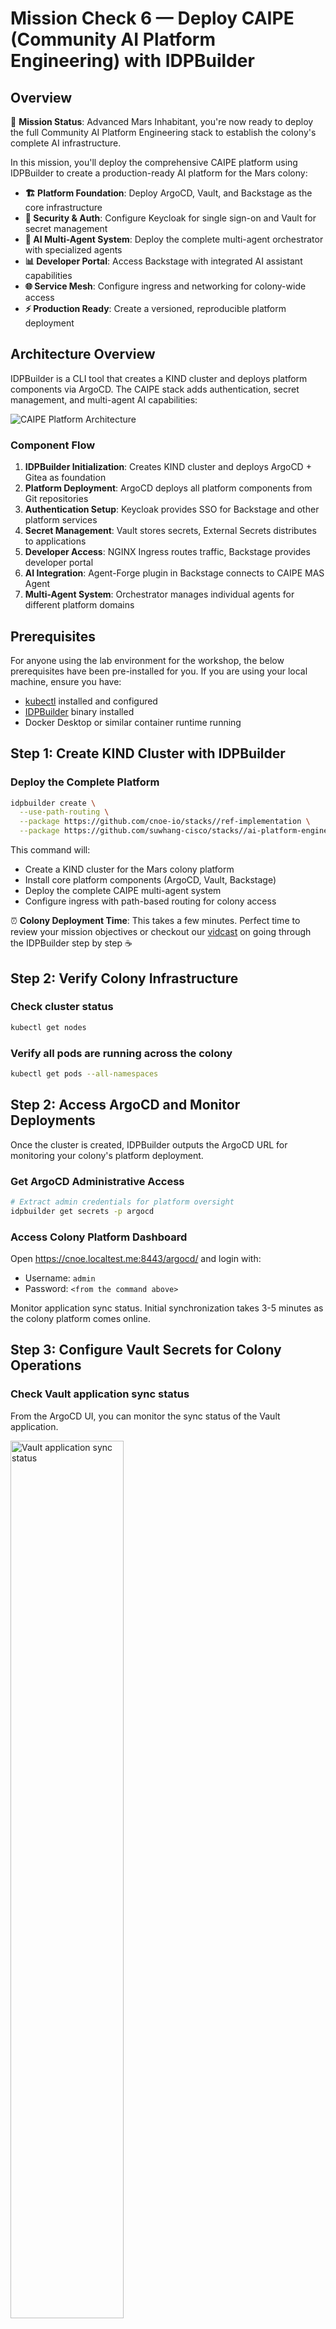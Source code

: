 # Mission Check 6 — Deploy CAIPE (Community AI Platform Engineering) with IDPBuilder

## Overview

🚀 **Mission Status**: Advanced Mars Inhabitant, you're now ready to deploy the full Community AI Platform Engineering stack to establish the colony's complete AI infrastructure.

In this mission, you'll deploy the comprehensive CAIPE platform using IDPBuilder to create a production-ready AI platform for the Mars colony:

- **🏗️ Platform Foundation**: Deploy ArgoCD, Vault, and Backstage as the core infrastructure
- **🔐 Security & Auth**: Configure Keycloak for single sign-on and Vault for secret management
- **🤖 AI Multi-Agent System**: Deploy the complete multi-agent orchestrator with specialized agents
- **📊 Developer Portal**: Access Backstage with integrated AI assistant capabilities
- **🌐 Service Mesh**: Configure ingress and networking for colony-wide access
- **⚡ Production Ready**: Create a versioned, reproducible platform deployment

## Architecture Overview

IDPBuilder is a CLI tool that creates a KIND cluster and deploys platform components via ArgoCD. The CAIPE stack adds authentication, secret management, and multi-agent AI capabilities:

![CAIPE Platform Architecture](images/mission6.svg)

### Component Flow

1. **IDPBuilder Initialization**: Creates KIND cluster and deploys ArgoCD + Gitea as foundation
2. **Platform Deployment**: ArgoCD deploys all platform components from Git repositories
3. **Authentication Setup**: Keycloak provides SSO for Backstage and other platform services
4. **Secret Management**: Vault stores secrets, External Secrets distributes to applications
5. **Developer Access**: NGINX Ingress routes traffic, Backstage provides developer portal
6. **AI Integration**: Agent-Forge plugin in Backstage connects to CAIPE MAS Agent
7. **Multi-Agent System**: Orchestrator manages individual agents for different platform domains

## Prerequisites

For anyone using the lab environment for the workshop, the below prerequisites have been pre-installed for you. If you are using your local machine, ensure you have:

- [kubectl](https://kubernetes.io/docs/tasks/tools/) installed and configured
- [IDPBuilder](https://cnoe.io/docs/idpbuilder/installation) binary installed
- Docker Desktop or similar container runtime running

## Step 1: Create KIND Cluster with IDPBuilder

### Deploy the Complete Platform

```bash
idpbuilder create \
  --use-path-routing \
  --package https://github.com/cnoe-io/stacks//ref-implementation \
  --package https://github.com/suwhang-cisco/stacks//ai-platform-engineering
```

This command will:

* Create a KIND cluster for the Mars colony platform
* Install core platform components (ArgoCD, Vault, Backstage)
* Deploy the complete CAIPE multi-agent system
* Configure ingress with path-based routing for colony access

⏰ **Colony Deployment Time**: This takes a few minutes. Perfect time to review your mission objectives or checkout our [vidcast](https://cnoe-io.github.io/ai-platform-engineering/getting-started/idpbuilder/setup) on going through the IDPBuilder step by step ☕

## Step 2: Verify Colony Infrastructure

### Check cluster status

```bash
kubectl get nodes
```

### Verify all pods are running across the colony
```bash
kubectl get pods --all-namespaces
```

## Step 2: Access ArgoCD and Monitor Deployments

Once the cluster is created, IDPBuilder outputs the ArgoCD URL for monitoring your colony's platform deployment.

### Get ArgoCD Administrative Access

```bash
# Extract admin credentials for platform oversight
idpbuilder get secrets -p argocd
```

### Access Colony Platform Dashboard

Open https://cnoe.localtest.me:8443/argocd/ and login with:

- Username: `admin`
- Password: `<from the command above>`

Monitor application sync status. Initial synchronization takes 3-5 minutes as the colony platform comes online.

## Step 3: Configure Vault Secrets for Colony Operations

### Check Vault application sync status

From the ArgoCD UI, you can monitor the sync status of the Vault application.

<img src="images/argocd-vault-sync.svg" alt="Vault application sync status" style="width: 60%; max-width: 400px;">

### Extract Vault Administrative Token

After Vault application syncs successfully on ArgoCD, you can extract the root token for colony secret management:

```bash
kubectl get secret vault-root-token -n vault -o jsonpath="{.data}" | \
  jq -r 'to_entries[] | "\(.key): \(.value | @base64d)"'
```

### Access Colony Vault Interface

Open https://vault.cnoe.localtest.me:8443/ and login with the root token from the previous step.

### Configure Colony AI Agent Secrets

1. Navigate to `secrets/ai-platform-engineering` in Vault UI: https://vault.cnoe.localtest.me:8443/ui/vault/secrets/secret/kv/list/ai-platform-engineering/

2. **Configure Global LLM Settings** for colony AI operations:

   The `global` secret is required and contains LLM provider configuration shared across all agents. For this workshop, we will use Azure OpenAI. Run below command to get our LLM credentials from the lab environment:

   ```bash
   echo "LLM_PROVIDER: azure-openai"
   echo "AZURE_OPENAI_API_KEY: $AZURE_OPENAI_API_KEY"
   echo "AZURE_OPENAI_ENDPOINT: $AZURE_OPENAI_ENDPOINT"
   echo "AZURE_OPENAI_DEPLOYMENT: $AZURE_OPENAI_DEPLOYMENT"
   echo "AZURE_OPENAI_API_VERSION: $AZURE_OPENAI_API_VERSION"
   ```

   You can copy and paste the output to the `global` secret in the Vault UI.

   ![Vault UI - Global LLM Settings](images/vault-secrets.svg)

   **NOTE:** We support other LLM providers as well. Currently, we support Azure OpenAI, OpenAI, and AWS Bedrock. Check out our [documentation](https://cnoe-io.github.io/ai-platform-engineering/getting-started/idpbuilder/setup#step-3-update-secrets) for more details.

3. **Configure Agent-Specific Secrets**: For each specialized agent (GitHub, PagerDuty, Jira), populate their respective secrets with required credentials.

4. **Refresh Colony Secrets**:

First, we need to force the secret refresh across the colony:

```bash
kubectl delete secret --all -n ai-platform-engineering
```

Then, we need to restart the agent pods to pick up the new secrets:

```bash
kubectl delete pod --all -n ai-platform-engineering
```

## Step 4: Access Colony Developer Portal (Backstage)

### Get Colony Portal Credentials

Run the below command to get the colony user credentials:

```bash
idpbuilder get secrets | grep USER_PASSWORD | sed 's/.*USER_PASSWORD=\([^,]*\).*/\1/'
```

### Login to Colony Developer Portal

Open https://cnoe.localtest.me:8443/ and login with:

- Username: `user1`
- Password: `<from the command above>`

## Step 5: Activate Colony AI Assistant

Once logged into the Developer Portal:

1. 🤖 Look for the AI agent icon in the bottom-right corner
2. 🚀 Click to open the colony AI assistant
3. 💬 Start interacting with the multi-agent platform engineering system

Try these colony operations:

```bash
What can you do?
```

If you have pagerduty secrets configured, you can also ask:

```bash
Who is on call right now?
```

If you have jira secrets configured, you can also ask:

```bash
Show me existing projects in Jira.
```

Feel free to ask anything else and experiment with the multi-agent system!

## Colony Communication Endpoints

Your Mars colony platform is now accessible at these coordinates:

- **🎯 ArgoCD** (Platform Operations): https://cnoe.localtest.me:8443/argocd/
- **🏠 Backstage** (Developer Portal): https://cnoe.localtest.me:8443/
- **🔐 Vault** (Secret Management): https://vault.cnoe.localtest.me:8443/
- **👤 Keycloak** (Identity Management): https://cnoe.localtest.me:8443/keycloak/admin/master/console/
- **📚 Gitea** (Code Repository): https://cnoe.localtest.me:8443/gitea/

## Step 6: Tear down the colony platform

```bash
kind delete cluster --name localdev
```

## Mission Checks

<div style="background: #f8f9fa; padding: 20px; border-radius: 8px; border-left: 4px solid #007cba;">
  <h4 style="margin-top: 0; color: #007cba;">🚀 Colony Platform Deployment Checklist</h4>

  <label style="display: block; margin: 10px 0; cursor: pointer;">
    <input type="checkbox" style="margin-right: 10px; transform: scale(1.2);">
    <strong>✅ Verify prerequisites (kubectl, IDPBuilder) are installed</strong>
  </label>

  <label style="display: block; margin: 10px 0; cursor: pointer;">
    <input type="checkbox" style="margin-right: 10px; transform: scale(1.2);">
    <strong>🏗️ Deploy KIND cluster with CAIPE platform using IDPBuilder</strong>
  </label>

  <label style="display: block; margin: 10px 0; cursor: pointer;">
    <input type="checkbox" style="margin-right: 10px; transform: scale(1.2);">
    <strong>📊 Access ArgoCD and verify all applications are synced</strong>
  </label>

  <label style="display: block; margin: 10px 0; cursor: pointer;">
    <input type="checkbox" style="margin-right: 10px; transform: scale(1.2);">
    <strong>🔐 Configure Vault with LLM credentials and agent secrets</strong>
  </label>

  <label style="display: block; margin: 10px 0; cursor: pointer;">
    <input type="checkbox" style="margin-right: 10px; transform: scale(1.2);">
    <strong>🏠 Access Backstage developer portal with colony credentials</strong>
  </label>

  <label style="display: block; margin: 10px 0; cursor: pointer;">
    <input type="checkbox" style="margin-right: 10px; transform: scale(1.2);">
    <strong>🤖 Activate AI assistant in Backstage and test multi-agent capabilities</strong>
  </label>

  <label style="display: block; margin: 10px 0; cursor: pointer;">
    <input type="checkbox" style="margin-right: 10px; transform: scale(1.2);">
    <strong>🌐 Verify all colony endpoints are accessible and functional</strong>
  </label>

  <label style="display: block; margin: 10px 0; cursor: pointer;">
    <input type="checkbox" style="margin-right: 10px; transform: scale(1.2);">
    <strong>🚀 Test platform agent interactions: "What agents are available?"</strong>
  </label>
</div>

## Troubleshooting

### IDPBuilder Deployment Issues

```bash
# Check IDPBuilder logs
idpbuilder get logs

# Verify KIND cluster status
kind get clusters
kubectl cluster-info
```

### Platform Applications Not Syncing

```bash
# Check ArgoCD application status
kubectl get applications -n argocd

# Force sync specific application
argocd app sync <application-name>
```

### Vault Secret Issues

```bash
# Check Vault pod status
kubectl get pods -n vault

# Verify secret creation
kubectl get secrets -n ai-platform-engineering
```

### AI Agent Connection Problems

```bash
# Check agent pod logs
kubectl logs -n ai-platform-engineering -l app=multi-agent

# Restart agent pods
kubectl delete pod --all -n ai-platform-engineering
```
